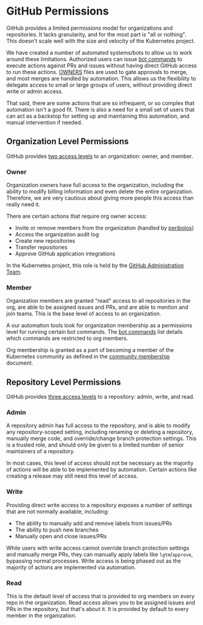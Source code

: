 # GitHub Permissions

GitHub provides a limited permissions model for organizations and repositories.
It lacks granularity, and for the most part is "all or nothing". This doesn't
scale well with the size and velocity of the Kubernetes project.

We have created a number of automated systems/bots to allow us to work around
these limitations. Authorized users can issue [bot commands] to execute actions
against PRs and issues without having direct GitHub access to run these
actions. [OWNERS] files are used to gate approvals to merge, and most merges are
handled by automation. This allows us the flexibility to delegate access to
small or large groups of users, without providing direct write or admin access.

That said, there are some actions that are so infrequent, or so complex that
automation isn't a good fit. There is also a need for a small set of users that
can act as a backstop for setting up and maintaining this automation, and
manual intervention if needed.

## Organization Level Permissions

GitHub provides [two access levels][org permissions] to an organization: owner,
and member.

### Owner

Organization owners have full access to the organization, including the ability
to modify billing information and even delete the entire organization.
Therefore, we are very cautious about giving more people this access than
really need it.

There are certain actions that require org owner access:
- Invite or remove members from the organization (handled by [peribolos])
- Access the organization audit log
- Create new repositories
- Transfer repositories
- Approve GitHub application integrations

In the Kubernetes project, this role is held by the
[GitHub Administration Team].

### Member

Organization members are granted "read" access to all repositories in the org,
are able to be assigned issues and PRs, and are able to mention and join
teams. This is the base level of access to an organization.

A our automation tools look for organization membership as a permissions level
for running certain bot commands. The [bot commands] list details which
commands are restricted to org members.

Org membership is granted as a part of becoming a member of the Kubernetes
community as defined in the [community membership] document.

## Repository Level Permissions

GitHub provides [three access levels][repo permissions] to a repository: admin,
write, and read.

### Admin

A repository admin has full access to the repository, and is able to modify any
repository-scoped setting, including renaming or deleting a repository,
manually merge code, and override/change branch protection settings. This is a
trusted role, and should only be given to a limited number of senior
maintainers of a repository.

In most cases, this level of access should not be necessary as the majority of
actions will be able to be implemented by automation. Certain actions like
creating a release may still need this level of access.

<!--- TODO(cblecker): Define specific roles that need this. -->

### Write

Providing direct write access to a repository exposes a number of settings that
are not normally available, including:
- The ability to manually add and remove labels from issues/PRs
- The ability to push new branches
- Manually open and close issues/PRs

While users with write access cannot override branch protection settings and
manually merge PRs, they can manually apply labels like `lgtm`/`approve`,
bypassing normal processes. Write access is being phased out as the majority
of actions are implemented via automation.

### Read

This is the default level of access that is provided to org members on every
repo in the organization. Read access allows you to be assigned issues and PRs
in the repository, but that's about it. It is provided by default to every
member in the organization.


[bot commands]: https://go.k8s.io/bot-commands
[community membership]: /community-membership.md
[GitHub Administration Team]: /github-management/README.md#github-administration-team
[org permissions]:
https://help.github.com/articles/permission-levels-for-an-organization/
[OWNERS]: /contributors/guide/owners.md
[peribolos]: https://sigs.k8s.io/prow/cmd/peribolos
[repo permissions]:
https://help.github.com/articles/repository-permission-levels-for-an-organization/
